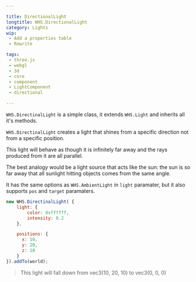 ```yaml
---

title: DirectionalLight
longtitle: WHS.DirectionalLight
category: Lights
wip: 
 - Add a properties table
 - Rewrite

tags:
 - three.js
 - webgl
 - 3d
 - core
 - component
 - LightComponent
 - directional

---
```


`WHS.DirectinalLight` is a simple class, it extends `WHS.Light` and inherits all it's methods.

`WHS.DirectinalLight` creates a light that shines from a specific direction not from a specific position. 

This light will behave as though it is infinitely far away and the rays produced from it are all parallel. 

The best analogy would be a light source that acts like the sun: the sun is so far away that all sunlight hitting objects comes from the same angle.

It has the same options as `WHS.AmbientLight` in `light` paramater, but it also supports `pos` and `target` paramaters.

```javascript
new WHS.DirectinalLight( {
    light: {
        color: 0xffffff,
        intensity: 0.2
    },

    positions: {
      x: 10,
      y: 20,
      z: 10
    }
}).addTo(world);
```

> This light will fall down from vec3(10, 20, 10) to vec3(0, 0, 0)
